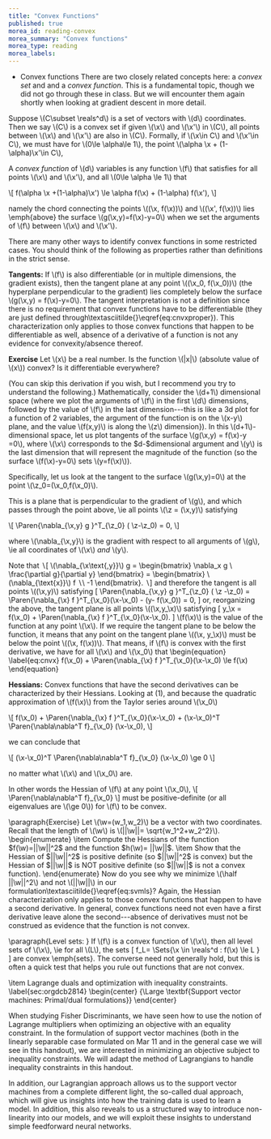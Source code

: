 ```yaml
---
title: "Convex Functions"
published: true
morea_id: reading-convex
morea_summary: "Convex functions"
morea_type: reading
morea_labels:
---
```


* Convex functions There are two closely related concepts here: a
_convex set_ and and a _convex function_. This is a fundamental topic,
though we did not go through these in class. But we will encounter
them again shortly when looking at gradient descent in more detail.

Suppose \\(C\subset \reals^d\\) is a set of vectors with \\(d\\) coordinates.
Then we say \\(C\\) is a convex set if given \\(\x\\) and \\(\x'\\) in \\(C\\),
all points between \\(\x\\) and \\(\x'\\) are also in \\(C\\). Formally, if
\\(\x\in C\\) and \\(\x'\in C\\), we must have for \\(0\le \alpha\le 1\\),
the point \\(\alpha \x + (1-\alpha)\x'\in C\\),

A _convex function_ of \\(d\\) variables is any function \\(f\\) 
that satisfies for all points \\(\x\\) and \\(\x'\\), and all \\(0\le \alpha \le 1\\)
that

\\[ f(\alpha \x +(1-\alpha)\x') \le \alpha f(\x) + (1-\alpha) f(\x'), \\]

namely the chord connecting the points \\((\x, f(\x))\\) and \\((\x', f(\x))\\)
lies \emph{above} the surface \\(g(\x,y)=f(\x)-y=0\\) when we set the arguments
of \\(f\\) between \\(\x\\) and \\(\x'\\).

There are many other ways to identify convex functions in
some restricted cases. You should think of the following as properties
rather than definitions in the strict sense. 

**Tangents:** If \\(f\\) is also differentiable (or in multiple
dimensions, the gradient exists), then the tangent plane at any point
\\((\x_0, f(\x_0))\\) (the hyperplane perpendicular to the gradient) lies
completely below the surface \\(g(\x,y) = f(\x)-y=0\\). The tangent
interpretation is not a definition since there is no requirement that
convex functions have to be differentiable (they are just defined
through\textasciitilde{}\eqref{eq:cnvxproper}). This characterization only applies to
those convex functions that happen to be differentiable as well, absence
of a derivative of a function is not any evidence for convexity/absence thereof.

**Exercise** Let \\(x\\) be a real number.
Is the function \\(|x|\\) (absolute value of \\(x\\)) convex? Is it differentiable
everywhere?


(You can skip this derivation if you wish, but I recommend you try to
understand the following.)  Mathematically, consider the \\(d+1\\)
dimensional space (where we plot the arguments of \\(f\\) in the first
\\(d\\) dimensions, followed by the value of \\(f\\) in the last
dimension---this is like a 3d plot for a function of 2
variables, the argument of the function is on the \\(x-y\\) plane, and
the value \\(f(x,y)\\) is along the \\(z\\) dimension\}).  In this
\\(d+1\\)-dimensional space, let us plot tangents of the surface
\\(g(\x,y) = f(\x)-y =0\\), where \\(\x\\) corresponds to the
\$d-\$dimensional argument and \\(y\\) is the last dimension that will
represent the magnitude of the function (so the surface
\\(f(\x)-y=0\\) sets \\(y=f(\x)\\)). 

Specifically, let us look at the
tangent to the surface \\(g(\x,y)=0\\) at the point \\(\z_0=(\x_0,f(\x_0)\\). 

This is a plane that is perpendicular to the gradient of
\\(g\\), and which passes through the point above, \ie all points
\\(\z = (\x,y)\\) satisfying 

\\[ \Paren{\nabla_{\x,y} g }^T_{\z_0} ( \z-\z_0) = 0, \\] 

where \\(\nabla_{\x,y}\\) is the gradient with respect to all arguments of \\(g\\), \ie all coordinates of \\(\x\\) _and_ \\(y\\). 

Note that $\backslash$[ \\(\nabla_{\x\text{,y}}\\)
g = \begin{bmatrix} \nabla_x g \\ \frac{\partial g}{\partial y}
\end{bmatrix} = \begin{bmatrix} \\(\nabla_{\text{x}}\\) f
$\backslash$\ -1 \end{bmatrix}.  $\backslash$] and therefore the
tangent is all points \\((\x,y)\\) satisfying \[ \Paren{\nabla_{\x,y}
g }^T_{\z_0} ( \z -\z_0) = \Paren{\nabla_{\x} f }^T_{\x_0}(\x-\x_0) -
(y- f(\x_0)) = 0, \] or, reorganizing the above, the tangent plane is
all points \\((\x,y_\x)\\) satisfying \[ y_\x = f(\x_0) +
\Paren{\nabla_{\x} f }^T_{\x_0}(\x-\x_0).  \] \\(f(\x)\\) is the value
of the function at any point \\(\x\\). If we require the tangent plane
to be below the function, it means that any point on the tangent plane
\\((\x, y_\x)\\) must be below the point \\((\x, f(\x))\\). That
means, if \\(f\\) is convex with the first derivative, we have for all
\\(\x\\) and \\(\x_0\\) that \begin{equation} \label{eq:cnvx}
f(\x_0) + \Paren{\nabla_{\x} f }^T_{\x_0}(\x-\x_0) \le f(\x)
\end{equation}

**Hessians:** Convex functions that have the second
derivatives can be characterized by their Hessians. Looking
at (1), and because the quadratic approximation
of \\(f(\x)\\) from the Taylor series around \\(\x_0\\)

\\[ f(\x_0) +
  \Paren{\nabla_{\x} f }^T_{\x_0}(\x-\x_0) +
  (\x-\x_0)^T \Paren{\nabla\nabla^T f}_{\x_0} (\x-\x_0),
\\]

we can conclude that

\\[
  (\x-\x_0)^T \Paren{\nabla\nabla^T f}_{\x_0} (\x-\x_0) \ge 0
\\]

no matter what \\(\x\\) and \\(\x_0\\) are. 

In other words the Hessian of \\(f\\) at any point \\(\x_0\\),
\\[
  \Paren{\nabla\nabla^T f}_{\x_0}
\\]
must be positive-definite (or all eigenvalues are \\(\ge 0\\))
for \\(f\\) to be convex.

\paragraph{Exercise} Let \\(\w=(w_1,w_2)\\) be a vector with two
coordinates.  Recall that the length of \\(\w\\) is
\\(||\w||= \sqrt{w_1^2+w_2^2}\\).
\begin{enumerate}
\item Compute the Hessians of the function $f(\w)=||\w||^2$
and the function $h(\w)= ||\w||$.
\item Show that the Hessian of $||\w||^2$ is positive definite
  (so $||\w||^2$ is convex) but the Hessian of $||\w||$ is
  NOT positive definite (so $||\w||$ is not a convex function).
\end{enumerate}
Now do you see why we minimize \\(\half ||\w||^2\\) and not \\(||\w||\\) in
our formulation\textasciitilde{}\eqref{eq:svmls}? Again, the Hessian characterization
only applies to those convex functions that happen to have a second
derivative. In general, convex functions need not even have a first
derivative leave alone the second---absence of derivatives
must not be construed as evidence that the function is not convex.


\paragraph{Level sets: } If \\(f\\) is a convex function of \\(\x\\), then
all level sets of \\(\x\\), \ie for all \\(L\\), the sets
\[
f_L=  \Sets{\x \in \reals^d : f(\x) \le L }
\]
are convex \emph{sets}. The converse need not generally hold, but this
is often a quick test that helps you rule out functions that are
not convex.

\item Lagrange duals and optimization with inequality constraints.
\label{sec:orgdcb2814}
\begin{center}
{\Large \textbf{Support vector machines: Primal/dual formulations}}
\end{center}

When studying Fisher Discriminants, we have seen how to use the notion
of Lagrange multipliers when optimizing an objective with an equality
constraint. In the formulation of support vector machines (both in the
linearly separable case formulated on Mar 11 and in the general case
we will see in this handout), we are interested in minimizing an objective
subject to inequality constraints. We will adapt the method of Lagrangians
to handle inequality constraints in this handout. 

In addition, our Lagrangian approach allows us to the support vector
machines from a complete different light, the so-called dual approach,
which will give us insights into how the training data is used to learn
a model. In addition, this also reveals to us a structured way to
introduce non-linearity into our models, and we will exploit these
insights to understand simple feedforward neural networks.


